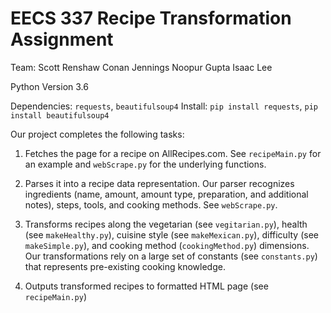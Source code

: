 # EECS 337 Recipe Transformation Assignment

Team: Scott Renshaw Conan Jennings Noopur Gupta Isaac Lee

Python Version 3.6

Dependencies: `requests`, `beautifulsoup4`
Install: `pip install requests`, `pip install beautifulsoup4`

Our project completes the following tasks:

1. Fetches the page for a recipe on AllRecipes.com. See `recipeMain.py` for an example and `webScrape.py` for the underlying functions.

2. Parses it into a recipe data representation. Our parser recognizes ingredients (name, amount, amount type, preparation, and additional notes), steps, tools, and cooking methods. See `webScrape.py`.

3. Transforms recipes along the vegetarian (see `vegitarian.py`), health (see `makeHealthy.py`), cuisine style (see `makeMexican.py`), difficulty (see `makeSimple.py`), and cooking method (`cookingMethod.py`) dimensions. Our transformations rely on a large set of constants (see `constants.py`) that represents pre-existing cooking knowledge.

4. Outputs transformed recipes to formatted HTML page (see `recipeMain.py`)
